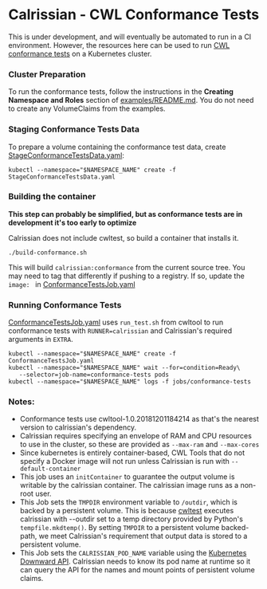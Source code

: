 # Calrissian - CWL Conformance Tests

This is under development, and will eventually be automated to run in a CI environment. However, the resources here can be used to run [CWL conformance tests](https://github.com/common-workflow-language/common-workflow-language/blob/master/CONFORMANCE_TESTS.md) on a Kubernetes cluster.

### Cluster Preparation

To run the conformance tests, follow the instructions in the **Creating Namespace and Roles** section of [examples/README.md](../examples/README.md). You do not need to create any VolumeClaims from the examples.

### Staging Conformance Tests Data

To prepare a volume containing the conformance test data, create [StageConformanceTestsData.yaml](StageConformanceTestsData.yaml):

```
kubectl --namespace="$NAMESPACE_NAME" create -f StageConformanceTestsData.yaml
```

### Building the container

**This step can probably be simplified, but as conformance tests are in development it's too early to optimize**

Calrissian does not include cwltest, so build a container that installs it.

```
./build-conformance.sh
```

This will build `calrissian:conformance` from the current source tree. You may need to tag that differently if pushing to a registry. If so, update the `image: ` in [ConformanceTestsJob.yaml](ConformanceTestsJob.yaml)

### Running Conformance Tests

[ConformanceTestsJob.yaml](ConformanceTestsJob.yaml) uses `run_test.sh` from cwltool to run conformance tests with `RUNNER=calrissian` and Calrissian's required arguments in `EXTRA`.

```
kubectl --namespace="$NAMESPACE_NAME" create -f ConformanceTestsJob.yaml
kubectl --namespace="$NAMESPACE_NAME" wait --for=condition=Ready\
   --selector=job-name=conformance-tests pods
kubectl --namespace="$NAMESPACE_NAME" logs -f jobs/conformance-tests
```

### Notes:

- Conformance tests use cwltool-1.0.20181201184214 as that's the nearest version to calrissian's dependency.
- Calrissian requires specifying an envelope of RAM and CPU resources to use in the cluster, so these are provided as `--max-ram` and `--max-cores`
- Since kubernetes is entirely container-based, CWL Tools that do not specify a Docker image will not run unless Calrissian is run with `--default-container`
- This job uses an `initContainer` to guarantee the output volume is writable by the calrissian container. The calrissian image runs as a non-root user.
- This Job sets the `TMPDIR` environment variable to `/outdir`, which is backed by a persistent volume. This is because [cwltest](https://github.com/common-workflow-language/cwltest/blob/683f8d75811f5cb8488a9fa080c97e8ada609cef/cwltest/__init__.py#L70) executes calrissian with  --outdir set to a temp directory provided by Python's  `tempfile.mkdtemp()`. By setting `TMPDIR` to a persistent volume backed-path, we meet Calrissian's requirement that output data is stored to a persistent volume.
- This Job sets the `CALRISSIAN_POD_NAME` variable using the [Kubernetes Downward API](https://kubernetes.io/docs/tasks/inject-data-application/environment-variable-expose-pod-information/). Calrissian needs to know its pod name at runtime so it can query the API for the names and mount points of persistent volume claims.
